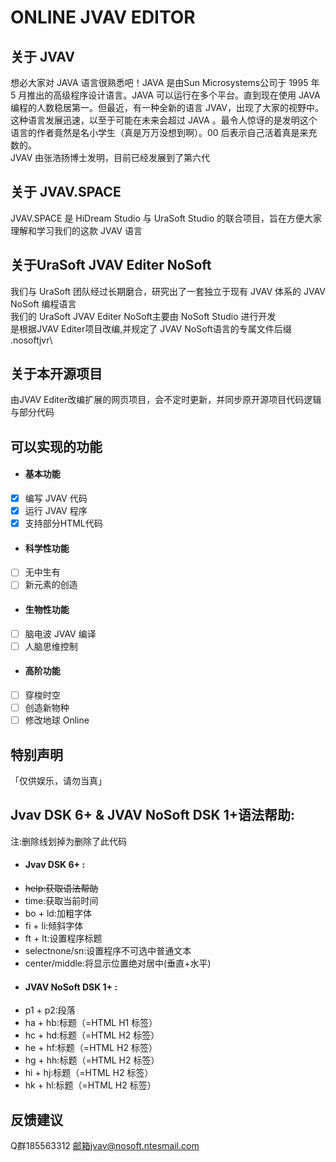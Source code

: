 # ONLINE JVAV EDITOR
## 关于 JVAV
想必大家对 JAVA 语言很熟悉吧！JAVA 是由Sun Microsystems公司于 1995 年 5 月推出的高级程序设计语言。JAVA 可以运行在多个平台。直到现在使用 JAVA 编程的人数稳居第一。但最近，有一种全新的语言 JVAV，出现了大家的视野中。这种语言发展迅速，以至于可能在未来会超过 JAVA 。最令人惊讶的是发明这个语言的作者竟然是名小学生（真是万万没想到啊）。00 后表示自己活着真是来充数的。\
JVAV 由张浩扬博士发明，目前已经发展到了第六代
## 关于 JVAV.SPACE
JVAV.SPACE 是 HiDream Studio 与 UraSoft Studio 的联合项目，旨在方便大家理解和学习我们的这款 JVAV 语言
## 关于UraSoft JVAV Editer NoSoft
我们与 UraSoft 团队经过长期磨合，研究出了一套独立于现有 JVAV 体系的 JVAV NoSoft 编程语言\
我们的 UraSoft JVAV Editer NoSoft主要由 NoSoft Studio 进行开发\
是根据JVAV Editer项目改编,并规定了 JVAV NoSoft语言的专属文件后缀 .nosoftjvr\
## 关于本开源项目
由JVAV Editer改编扩展的网页项目，会不定时更新，并同步原开源项目代码逻辑与部分代码
## 可以实现的功能
+ #### 基本功能
- [x] 编写 JVAV 代码
- [x] 运行 JVAV 程序
- [x] 支持部分HTML代码
+ #### 科学性功能
- [ ] 无中生有
- [ ] 新元素的创造
+ #### 生物性功能
- [ ] 脑电波 JVAV 编译
- [ ] 人脑思维控制
+ #### 高阶功能
- [ ] 穿梭时空
- [ ] 创造新物种
- [ ] 修改地球 Online
## 特别声明
「仅供娱乐，请勿当真」
## Jvav DSK 6+ & JVAV NoSoft DSK 1+语法帮助:
注:删除线划掉为删除了此代码
+ #### Jvav DSK 6+ :
- ~~help:获取语法帮助~~
- time:获取当前时间
- bo + ld:加粗字体
- fi + li:倾斜字体
- ft + lt:设置程序标题
- selectnone/sn:设置程序不可选中普通文本
- center/middle:将显示位置绝对居中(垂直+水平)
+ #### JVAV NoSoft DSK 1+ :
- p1 + p2:段落
- ha + hb:标题（=HTML H1 标签）
- hc + hd:标题（=HTML H2 标签）
- he + hf:标题（=HTML H2 标签）
- hg + hh:标题（=HTML H2 标签）
- hi + hj:标题（=HTML H2 标签）
- hk + hl:标题（=HTML H2 标签）
## 反馈建议
Q群185563312
邮箱jvav@nosoft.ntesmail.com
